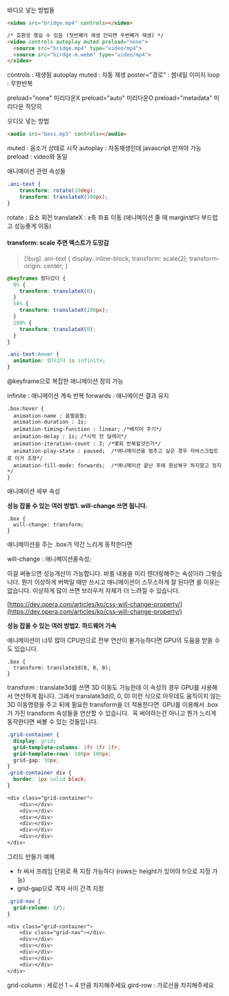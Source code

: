
비디오 넣는 방법들
```html
<video src="bridge.mp4" controls></video>

/* 호환성 챙길 수 있음 (첫번째거 재생 안되면 두번째거 재생) */
<video controls autoplay muted preload="none">
  <source src="bridge.mp4" type="video/mp4">
  <source src="birdge-m.webm" type="video/mp4">
</video>
```
 controls : 재생됨 
 autoplay muted : 자동 재생
 poster="경로" : 썸네일 이미지
 loop : 무한반복

preload="none" 미리다운X
preload="auto" 미리다운O
preload="metadata" 미리다운 적당히


오디오 넣는 방법
```html
<audio src="bass.mp3" controls></audio>
```
muted : 음소거 상태로 시작
autoplay : 자동재생인데 javascript 만져야 가능 
preload : video와 동일


애니메이션 관련 속성들
```css
.ani-text {
	transform: rotate(10deg);
	transform: translateX(100px);
}
```
rotate : 요소 회전
translateX : x축 좌표 이동 (애니메이션 줄 때 margin보다 부드럽고 성능좋게 이동)

#### transform: scale 주면 텍스트가 도망감
>[!bug]
>.ani-text {
  display: inline-block;
  transform: scale(2);
  transform-origin: center;
} 

```css
@keyframes 왔다갔다 {
  0% {
    transform: translateX(0);
  }
  50% {
    transform: translateX(100px);
  }
  100% {
    transform: translateX(0);
  }
}

.ani-text:hover {
  animation: 왔다갔다 1s infinite;
}
```
@keyframe으로 복잡한 애니메이션 정의 가능

infinite : 애니메이션 계속 반복
forwards : 애니메이션 결과 유지

```
.box:hover {
  animation-name : 움찔움찔;
  animation-duration : 1s;
  animation-timing-function : linear; /*베지어 주기*/
  animation-delay : 1s; /*시작 전 딜레이*/
  animation-iteration-count : 3; /*몇회 반복할것인가*/
  animation-play-state : paused;  /*애니메이션을 멈추고 싶은 경우 자바스크립트로 이거 조정*/
  animation-fill-mode: forwards;  /*애니메이션 끝난 후에 원상복구 하지말고 정지*/
}
```
애니메이션 세부 속성


**성능 잡을 수 있는 여러 방법1. will-change 쓰면 됩니다.**

```
.box {
  will-change: transform;
} 
```

애니메이션을 주는 .box가 약간 느리게 동작한다면 

will-change : 애니메이션줄속성;

이걸 써놓으면 성능개선이 가능합니다. 바뀔 내용을 미리 렌더링해주는 속성이라 그렇습니다.
뭔가 이상하게 버벅일 때만 쓰시고 애니메이션이 스무스하게 잘 된다면 쓸 이유는 없습니다.
이상하게 많이 쓰면 브라우저 자체가 더 느려질 수 있습니다.

[https://dev.opera.com/articles/ko/css-will-change-property/](https://dev.opera.com/articles/ko/css-will-change-property/)


**성능 잡을 수 있는 여러 방법2. 하드웨어 가속**

애니메이션이 너무 많아 CPU만으로 전부 연산이 불가능하다면
GPU의 도움을 받을 수도 있습니다.

```
.box {
  transform: translate3d(0, 0, 0);
}
```

transform : translate3d를 쓰면 3D 이동도 가능한데
이 속성의 경우 GPU를 사용해서 연산하게 됩니다.
그래서 translate3d(0, 0, 0) 이런 식으로 아무데도 움직이지 않는 3D 이동명령을 주고
뒤에 필요한 transform을 더 적용한다면 
GPU를 이용해서 .box가 가진 transform 속성들을 연산할 수 있습니다. 
꼭 써야하는건 아니고 뭔가 느리게 동작한다면 써볼 수 있는 것들입니다.



```css
.grid-container {
  display: grid;
  grid-template-columns: 1fr 1fr 1fr;
  grid-template-rows: 100px 100px;
  grid-gap: 10px;
}
.grid-container div {
  border: 1px solid black;
}

<div class="grid-container">
	<div></div>
	<div></div>
	<div></div>
	<div></div>
	<div></div>
	<div></div>
</div>
```
그리드 만들기 예제
- fr 써서 프레임 단위로 폭 지정 가능하다 (rows는 height가 있어야 fr으로 지정 가능)
- grid-gap으로 격자 사이 간격 지정 

```css
.grid-nav {
  grid-column: 1/5;
}

<div class="grid-container">
	<div class="grid-nav"></div>
	<div></div>
	<div></div>
	<div></div>
	<div></div>
	<div></div>
</div>
```
grid-column : 세로선 1 ~ 4 만큼 차지해주세요
gird-row : 가로선을 차지해주세요